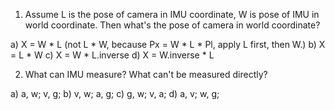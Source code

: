 1. Assume L is the pose of camera in IMU coordinate, W is pose of IMU in world coordinate. 
Then what's the pose of camera in world coordinate?

a) X = W * L (not L * W, because Px = W * L * Pl, apply L first, then W.)
b) X = L * W
c) X = W * L.inverse
d) X = W.inverse * L

2. What can IMU measure? What can't be measured directly?

a) a, w; v, g;
b) v, w; a, g;
c) g, w; v, a;
d) a, v; w, g;

